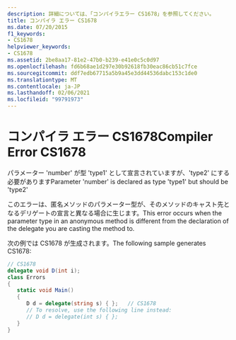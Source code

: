 ```yaml
---
description: 詳細については、「コンパイラエラー CS1678」を参照してください。
title: コンパイラ エラー CS1678
ms.date: 07/20/2015
f1_keywords:
- CS1678
helpviewer_keywords:
- CS1678
ms.assetid: 2be8aa17-81e2-47b0-b239-e41e0c5c0d97
ms.openlocfilehash: fd6b68ae1d297e30b92618fb30eac86cb51c7fce
ms.sourcegitcommit: ddf7edb67715a5b9a45e3dd44536dabc153c1de0
ms.translationtype: MT
ms.contentlocale: ja-JP
ms.lasthandoff: 02/06/2021
ms.locfileid: "99791973"
---
```

# <a name="compiler-error-cs1678"></a><span data-ttu-id="b71c9-103">コンパイラ エラー CS1678</span><span class="sxs-lookup"><span data-stu-id="b71c9-103">Compiler Error CS1678</span></span>

<span data-ttu-id="b71c9-104">パラメーター 'number' が型 'type1' として宣言されていますが、'type2' にする必要があります</span><span class="sxs-lookup"><span data-stu-id="b71c9-104">Parameter 'number' is declared as type 'type1' but should be 'type2'</span></span>  
  
 <span data-ttu-id="b71c9-105">このエラーは、匿名メソッドのパラメーター型が、そのメソッドのキャスト先となるデリゲートの宣言と異なる場合に生じます。</span><span class="sxs-lookup"><span data-stu-id="b71c9-105">This error occurs when the parameter type in an anonymous method is different from the declaration of the delegate you are casting the method to.</span></span>  
  
 <span data-ttu-id="b71c9-106">次の例では CS1678 が生成されます。</span><span class="sxs-lookup"><span data-stu-id="b71c9-106">The following sample generates CS1678:</span></span>  
  
```csharp  
// CS1678  
delegate void D(int i);  
class Errors
{  
   static void Main()
   {  
      D d = delegate(string s) { };   // CS1678  
      // To resolve, use the following line instead:  
      // D d = delegate(int s) { };  
   }  
}  
```
